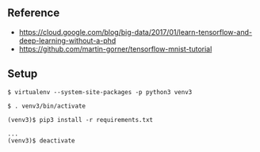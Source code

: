 ## Reference 
- https://cloud.google.com/blog/big-data/2017/01/learn-tensorflow-and-deep-learning-without-a-phd
- https://github.com/martin-gorner/tensorflow-mnist-tutorial

## Setup
```
$ virtualenv --system-site-packages -p python3 venv3

$ . venv3/bin/activate

(venv3)$ pip3 install -r requirements.txt

...
(venv3)$ deactivate
```